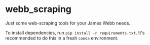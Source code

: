 # webb_scraping
Just some web-scraping tools for your James Webb needs.

To install dependencies, run ```pip install -r requirements.txt```. It's recommended to do this in a fresh ```conda``` environment.
